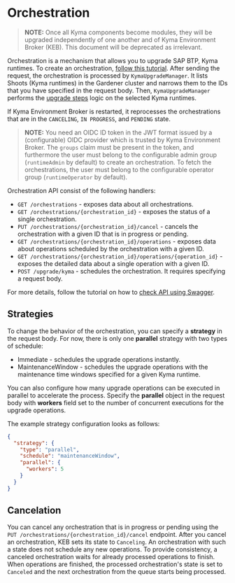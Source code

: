 # Orchestration

> **NOTE:** Once all Kyma components become modules, they will be upgraded independently of one another and of Kyma Environment Broker (KEB). This document will be deprecated as irrelevant.

Orchestration is a mechanism that allows you to upgrade SAP BTP, Kyma runtimes. To create an orchestration, [follow this tutorial](08-05-orchestrate-kyma-upgrade.md). After sending the request, the orchestration is processed by `KymaUpgradeManager`. It lists Shoots (Kyma runtimes) in the Gardener cluster and narrows them to the IDs that you have specified in the request body. Then, `KymaUpgradeManager` performs the [upgrade steps](03-03-runtime-operations.md#upgrade-kyma) logic on the selected Kyma runtimes.

If Kyma Environment Broker is restarted, it reprocesses the orchestrations that are in the `CANCELING`, `IN PROGRESS`, and `PENDING` state.

>**NOTE:** You need an OIDC ID token in the JWT format issued by a (configurable) OIDC provider which is trusted by Kyma Environment Broker. The `groups` claim must be present in the token, and furthermore the user must belong to the configurable admin group (`runtimeAdmin` by default) to create an orchestration. To fetch the orchestrations, the user must belong to the configurable operator group (`runtimeOperator` by default).

Orchestration API consist of the following handlers:

- `GET /orchestrations` - exposes data about all orchestrations.
- `GET /orchestrations/{orchestration_id}` - exposes the status of a single orchestration.
- `PUT /orchestrations/{orchestration_id}/cancel` - cancels the orchestration with a given ID that is in progress or pending.
- `GET /orchestrations/{orchestration_id}/operations` - exposes data about operations scheduled by the orchestration with a given ID.
- `GET /orchestrations/{orchestration_id}/operations/{operation_id}` - exposes the detailed data about a single operation with a given ID.
- `POST /upgrade/kyma` - schedules the orchestration. It requires specifying a request body.

For more details, follow the tutorial on how to [check API using Swagger](03-11-swagger.md).

## Strategies

To change the behavior of the orchestration, you can specify a **strategy** in the request body.
For now, there is only one **parallel** strategy with two types of schedule:

- Immediate - schedules the upgrade operations instantly.
- MaintenanceWindow - schedules the upgrade operations with the maintenance time windows specified for a given Kyma runtime.

You can also configure how many upgrade operations can be executed in parallel to accelerate the process. Specify the **parallel** object in the request body with **workers** field set to the number of concurrent executions for the upgrade operations.

The example strategy configuration looks as follows:

```json
{
  "strategy": {
    "type": "parallel",
    "schedule": "maintenanceWindow",
    "parallel": {
      "workers": 5
    }
  }
}
```

## Cancelation

You can cancel any orchestration that is in progress or pending using the `PUT /orchestrations/{orchestration_id}/cancel` endpoint.
After you cancel an orchestration, KEB sets its state to `Canceling`. An orchestration with such a state does not schedule any new operations.
To provide consistency, a canceled orchestration waits for already processed operations to finish. When operations are finished, the processed orchestration's state is set to `Canceled` and the next orchestration from the queue starts being processed.
